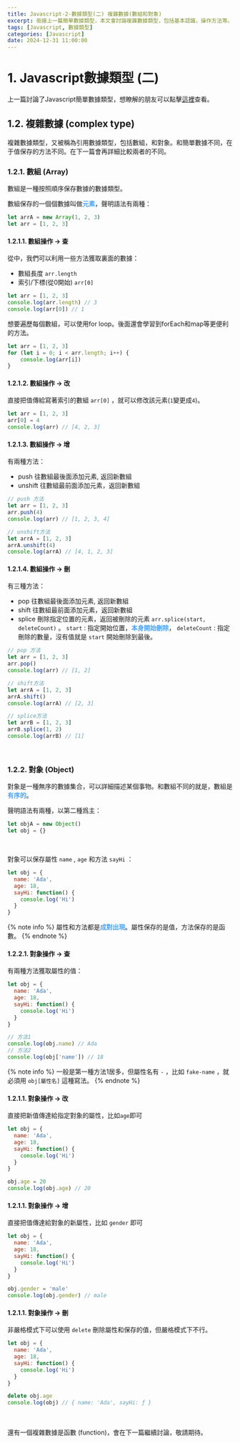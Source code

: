 ```yaml
---
title: Javascript-2-數據類型(二) 複雜數據(數組和對象)
excerpt: 銜接上一篇簡單數據類型，本文會討論複雜數據類型，包括基本認識，操作方法等。
tags: [Javascript, 數據類型]
categories: [Javascript]
date: 2024-12-31 11:00:00
---
```


# 1. Javascript數據類型 (二)
上一篇討論了Javascript簡單數據類型，想瞭解的朋友可以點擊[這裡](https://wooiseong.vercel.app/2024/12/30/JS-1-type-primitive/)查看。

## 1.2. 複雜數據 (complex type)
複雜數據類型，又被稱為引用數據類型，包括數組，和對象。和簡單數據不同，在于值保存的方法不同。在下一篇會再詳細比較兩者的不同。
<br>

### 1.2.1. 數組 (Array)
數組是一種按照順序保存數據的數據類型。

數組保存的一個個數據叫做<font color="#46A3FF">**元素**</font>，聲明語法有兩種：
```javascript
let arrA = new Array(1, 2, 3)
let arr = [1, 2, 3]
```

#### 1.2.1.1. 數組操作 -> 查
從中，我們可以利用一些方法獲取裏面的數據：
- 數組長度 `arr.length` 
- 索引/下標(從0開始) `arr[0]`

```javascript
let arr = [1, 2, 3]
console.log(arr.length) // 3
console.log(arr[0]) // 1
```

想要遍歷每個數組，可以使用for loop。後面還會學習到forEach和map等更便利的方法。

```javascript
let arr = [1, 2, 3]
for (let i = 0; i < arr.length; i++) {
    console.log(arr[i])
}
```

#### 1.2.1.2. 數組操作 -> 改
直接把值傳給寫著索引的數組 `arr[0]` ，就可以修改該元素(`1`變更成`4`)。

```javascript
let arr = [1, 2, 3]
arr[0] = 4
console.log(arr) // [4, 2, 3]
```

#### 1.2.1.3. 數組操作 -> 增
有兩種方法：
- push 往數組最後面添加元素, 返回新數組
- unshift 往數組最前面添加元素，返回新數組

```javascript
// push 方法
let arr = [1, 2, 3]
arr.push(4)
console.log(arr) // [1, 2, 3, 4]

// unshift方法
let arrA = [1, 2, 3]
arrA.unshift(4)
console.log(arrA) // [4, 1, 2, 3]
```

#### 1.2.1.4. 數組操作 -> 刪
有三種方法：
- pop 往數組最後面添加元素, 返回新數組
- shift 往數組最前面添加元素，返回新數組
- splice 刪除指定位置的元素，返回被刪除的元素 `arr.splice(start, deleteCount)` 。
 `start` : 指定開始位置，<font color="#46A3FF">**本身開始刪除**</font>， `deleteCount` : 指定刪除的數量，沒有值就是 `start` 開始刪除到最後。

```javascript
// pop 方法
let arr = [1, 2, 3]
arr.pop()
console.log(arr) // [1, 2]

// shift方法
let arrA = [1, 2, 3]
arrA.shift()
console.log(arrA) // [2, 3]

// splice方法
let arrB = [1, 2, 3]
arrB.splice(1, 2)
console.log(arrB) // [1]
```
<br>

### 1.2.2. 對象 (Object)
對象是一種無序的數據集合，可以詳細描述某個事物。和數組不同的就是，數組是<font color="#46A3FF">**有序的**</font>。

聲明語法有兩種，以第二種爲主：
```javascript
let objA = new Object()
let obj = {}
```
<br>

對象可以保存屬性 `name` , `age` 和方法 `sayHi` ：
```javascript
let obj = {
  name: 'Ada',
  age: 18,
  sayHi: function() {
    console.log('Hi')
  }
}
```

{% note info %}
屬性和方法都是<font color="#46A3FF">**成對出現**</font>。屬性保存的是值，方法保存的是函數。
{% endnote %}

#### 1.2.2.1. 對象操作 -> 查
有兩種方法獲取屬性的值：

```javascript
let obj = {
  name: 'Ada',
  age: 18,
  sayHi: function() {
    console.log('Hi')
  }
}

// 方法1
console.log(obj.name) // Ada
// 方法2
console.log(obj['name']) // 18
```

{% note info %}
一般是第一種方法1居多，但屬性名有 `-` ，比如 `fake-name` ，就必須用 `obj[屬性名]` 這種寫法。
{% endnote %}

#### 1.2.1.1. 對象操作 -> 改
直接把新值傳達給指定對象的屬性，比如`age`即可

```javascript
let obj = {
  name: 'Ada',
  age: 18,
  sayHi: function() {
    console.log('Hi')
  }
}

obj.age = 20
console.log(obj.age) // 20
```


#### 1.2.1.1. 對象操作 -> 增
直接把值傳達給對象的新屬性，比如 `gender` 即可

```javascript
let obj = {
  name: 'Ada',
  age: 18,
  sayHi: function() {
    console.log('Hi')
  }
}

obj.gender = 'male'
console.log(obj.gender) // male
```

#### 1.2.1.1. 對象操作 -> 刪
非嚴格模式下可以使用 `delete` 刪除屬性和保存的值，但嚴格模式下不行。

```javascript
let obj = {
  name: 'Ada',
  age: 18,
  sayHi: function() {
    console.log('Hi')
  }
}

delete obj.age
console.log(obj) // { name: 'Ada', sayHi: ƒ }
```
<br>
<br>
還有一個複雜數據是函數 (function)，會在下一篇繼續討論，敬請期待。